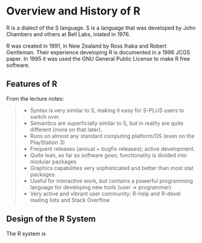 
# Overview and History of R

R is a dialect of the S language. S is a language that was developed by John Chambers and others at Bell Labs, iniated in 1976.

R was created in 1991, in New Zealand by Ross Ihaka and Robert Gentleman. Their experience developing R is documented in a 1996 JCGS paper. In 1995 it was used the GNU General Public License to make R free software.

## Features of R

From the lecture notes:
> - Syntax is very similar to S, making it easy for S-PLUS users to switch over. 
>- Semantics are superficially similar to S, but in reality are quite different (more on that later). 
>- Runs on almost any standard computing platform/OS (even on the PlayStation 3) 
>- Frequent releases (annual + bugfix releases); active development. 
>- Quite lean, as far as software goes; functionality is divided into modular packages 
>- Graphics capabilities very sophisticated and better than most stat packages. 
>- Useful for interactive work, but contains a powerful programming language for developing new tools (user -> programmer) 
>- Very active and vibrant user community; R-help and R-devel mailing lists and Stack Overflow

## Design of the R System

The R system is 
<!--stackedit_data:
eyJoaXN0b3J5IjpbMTIwMDI1Mjk5NywtMTc5Njc5MDE0LDczMD
k5ODExNl19
-->